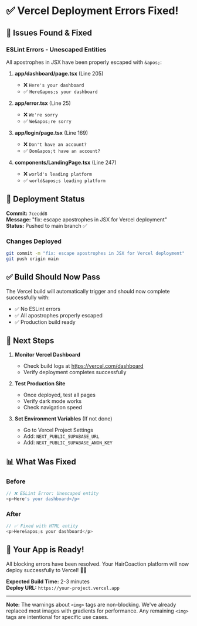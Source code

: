 # ✅ Vercel Deployment Errors Fixed!

## 🐛 Issues Found & Fixed

### ESLint Errors - Unescaped Entities

All apostrophes in JSX have been properly escaped with `&apos;`:

1. **app/dashboard/page.tsx** (Line 205)
   - ❌ `Here's your dashboard`
   - ✅ `Here&apos;s your dashboard`

2. **app/error.tsx** (Line 25)
   - ❌ `We're sorry`
   - ✅ `We&apos;re sorry`

3. **app/login/page.tsx** (Line 169)
   - ❌ `Don't have an account?`
   - ✅ `Don&apos;t have an account?`

4. **components/LandingPage.tsx** (Line 247)
   - ❌ `world's leading platform`
   - ✅ `world&apos;s leading platform`

## 🚀 Deployment Status

**Commit:** `7cecdd8`  
**Message:** "fix: escape apostrophes in JSX for Vercel deployment"  
**Status:** Pushed to main branch ✅

### Changes Deployed
```bash
git commit -m "fix: escape apostrophes in JSX for Vercel deployment"
git push origin main
```

## ✅ Build Should Now Pass

The Vercel build will automatically trigger and should now complete successfully with:
- ✅ No ESLint errors
- ✅ All apostrophes properly escaped
- ✅ Production build ready

## 🎯 Next Steps

1. **Monitor Vercel Dashboard**
   - Check build logs at https://vercel.com/dashboard
   - Verify deployment completes successfully

2. **Test Production Site**
   - Once deployed, test all pages
   - Verify dark mode works
   - Check navigation speed

3. **Set Environment Variables** (If not done)
   - Go to Vercel Project Settings
   - Add: `NEXT_PUBLIC_SUPABASE_URL`
   - Add: `NEXT_PUBLIC_SUPABASE_ANON_KEY`

## 📊 What Was Fixed

### Before
```typescript
// ❌ ESLint Error: Unescaped entity
<p>Here's your dashboard</p>
```

### After
```typescript
// ✅ Fixed with HTML entity
<p>Here&apos;s your dashboard</p>
```

## 🎉 Your App is Ready!

All blocking errors have been resolved. Your HairCoaction platform will now deploy successfully to Vercel! 🚀💜

**Expected Build Time:** 2-3 minutes  
**Deploy URL:** `https://your-project.vercel.app`

---

**Note:** The warnings about `<img>` tags are non-blocking. We've already replaced most images with gradients for performance. Any remaining `<img>` tags are intentional for specific use cases.

